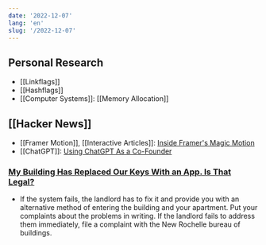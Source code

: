 ```yaml
---
date: '2022-12-07'
lang: 'en'
slug: '/2022-12-07'
---
```


## Personal Research

- [[Linkflags]]
- [[Hashflags]]
- [[Computer Systems]]: [[Memory Allocation]]

## [[Hacker News]]

- [[Framer Motion]], [[Interactive Articles]]: [Inside Framer's Magic Motion](https://www.nan.fyi/magic-motion)
- [[ChatGPT]]: [Using ChatGPT As a Co-Founder](https://www.atomic14.com/2022/12/05/using-chatgpt-as-a-co-founder.html)

### [My Building Has Replaced Our Keys With an App. Is That Legal?](https://www.nytimes.com/2022/12/03/realestate/my-building-has-replaced-our-keys-with-an-app-is-that-legal.html)

- If the system fails, the landlord has to fix it and provide you with an alternative method of entering the building and your apartment. Put your complaints about the problems in writing. If the landlord fails to address them immediately, file a complaint with the New Rochelle bureau of buildings.
